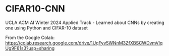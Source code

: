 # CIFAR10-CNN

UCLA ACM AI Winter 2024 Applied Track - Learned about CNNs by creating one using Python and CIFAR-10 dataset

From the Google Colab: https://colab.research.google.com/drive/1UqFyv5WNnM3ZfXBSCWDvmVIqUg9F61s3?usp=sharing
